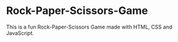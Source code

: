 # Rock-Paper-Scissors-Game
This is a fun Rock-Paper-Scissors Game made with HTML, CSS and JavaScript.
